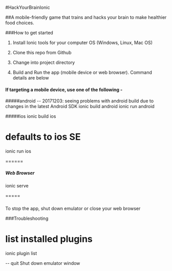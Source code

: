 #HackYourBrainIonic

##A mobile-friendly game that trains and hacks your brain to make healthier food choices. 

###How to get started

1. Install Ionic tools for your computer OS (Windows, Linux, Mac OS)

2. Clone this repo from Github

3. Change into project directory

4. Build and Run the app (mobile device or web browser). Command details are below



#### If targeting a mobile device, use one of the following - 
#####android
-- 20171203: seeing problems with android build due to changes in the latest Android SDK
ionic build android
ionic run android

#####ios
ionic build ios
# defaults to ios SE
ionic run ios


======

##### Web Browser
ionic serve

=====

###
To stop the app, shut down emulator or close your web browser




###Troubleshooting
# list installed plugins
 ionic plugin list




-- quit
Shut down emulator window 
